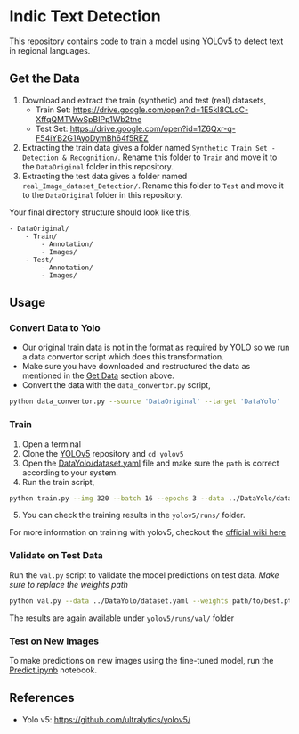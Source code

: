 # Indic Text Detection

This repository contains code to train a model using YOLOv5 to detect text in regional languages.

## Get the Data

1. Download and extract the train (synthetic) and test (real) datasets,
    - Train Set: https://drive.google.com/open?id=1E5kI8CLoC-XffqQMTWwSpBIPp1Wb2tne
    - Test Set: https://drive.google.com/open?id=1Z6Qxr-q-F54iYB2G1AyoDymBh64f5REZ
2. Extracting the train data gives a folder named `Synthetic Train Set - Detection & Recognition/`. Rename this folder to `Train` and move it to the `DataOriginal` folder in this repository.
3. Extracting the test data gives a folder named `real_Image_dataset_Detection/`. Rename this folder to `Test` and move it to the `DataOriginal` folder in this repository.

Your final directory structure should look like this,
```
- DataOriginal/
    - Train/
        - Annotation/
        - Images/
    - Test/
        - Annotation/
        - Images/
```

## Usage

### Convert Data to Yolo

- Our original train data is not in the format as required by YOLO so we run a data convertor script which does this transformation.
- Make sure you have downloaded and restructured the data as mentioned in the [Get Data](#get-data) section above.
- Convert the data with the `data_convertor.py` script,
```bash
python data_convertor.py --source 'DataOriginal' --target 'DataYolo'
```

### Train

1. Open a terminal
2. Clone the [YOLOv5](https://github.com/ultralytics/yolov5/) repository and `cd yolov5`
3. Open the [DataYolo/dataset.yaml](DataYolo/dataset.yaml) file and make sure the `path` is correct according to your system.
4. Run the train script,
```bash
python train.py --img 320 --batch 16 --epochs 3 --data ../DataYolo/dataset.yaml --weights yolov5m.pt
```
5. You can check the training results in the `yolov5/runs/` folder.

For more information on training with yolov5, checkout the [official wiki here](https://github.com/ultralytics/yolov5/wiki/Train-Custom-Data)

### Validate on Test Data

Run the `val.py` script to validate the model predictions on test data. _Make sure to replace the weights path_
```bash
python val.py --data ../DataYolo/dataset.yaml --weights path/to/best.pt --img 640 --task test
```
The results are again available under `yolov5/runs/val/` folder

### Test on New Images

To make predictions on new images using the fine-tuned model, run the [Predict.ipynb](Predict.ipynb) notebook.

## References
- Yolo v5: https://github.com/ultralytics/yolov5/